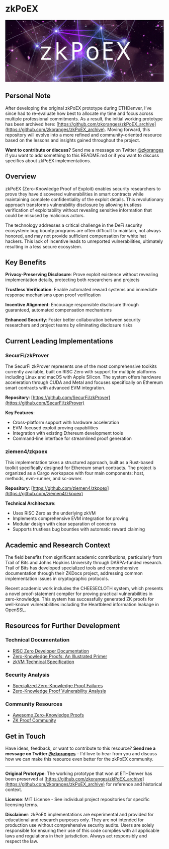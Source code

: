 # zkPoEX

![zkPoEX](https://github.com/zkoranges/zkPoEX/blob/main/img.jpg?raw=true)

## Personal Note

After developing the original zkPoEX prototype during ETHDenver, I’ve since had to re-evaluate how best to allocate my time and focus across multiple professional commitments. As a result, the initial working prototype has been archived here: [https://github.com/zkoranges/zkPoEX_archive](https://github.com/zkoranges/zkPoEX_archive). Moving forward, this repository will evolve into a more refined and community-oriented resource based on the lessons and insights gained throughout the project.

**Want to contribute or discuss?** Send me a message on Twitter [@zkoranges](https://twitter.com/zkoranges) if you want to add something to this README.md or if you want to discuss specifics about zkPoEX implementations.

## Overview

zkPoEX (Zero-Knowledge Proof of Exploit) enables security researchers to prove they have discovered vulnerabilities in smart contracts while maintaining complete confidentiality of the exploit details. This revolutionary approach transforms vulnerability disclosure by allowing trustless verification of exploitability without revealing sensitive information that could be misused by malicious actors.

The technology addresses a critical challenge in the DeFi security ecosystem: bug bounty programs are often difficult to maintain, not always honored, and may not provide sufficient compensation for white hat hackers. This lack of incentive leads to unreported vulnerabilities, ultimately resulting in a less secure ecosystem.

## Key Benefits

**Privacy-Preserving Disclosure**: Prove exploit existence without revealing implementation details, protecting both researchers and projects

**Trustless Verification**: Enable automated reward systems and immediate response mechanisms upon proof verification

**Incentive Alignment**: Encourage responsible disclosure through guaranteed, automated compensation mechanisms

**Enhanced Security**: Foster better collaboration between security researchers and project teams by eliminating disclosure risks

## Current Leading Implementations

### SecurFi/zkProver
The SecurFi zkProver represents one of the most comprehensive toolkits currently available, built on RISC Zero with support for multiple platforms including Linux and macOS with Apple Silicon. The system offers hardware acceleration through CUDA and Metal and focuses specifically on Ethereum smart contracts with advanced EVM integration.

**Repository**: [https://github.com/SecurFi/zkProver](https://github.com/SecurFi/zkProver)

**Key Features**:
- Cross-platform support with hardware acceleration
- EVM-focused exploit proving capabilities
- Integration with existing Ethereum development tools
- Command-line interface for streamlined proof generation

### ziemen4/zkpoex
This implementation takes a structured approach, built as a Rust-based toolkit specifically designed for Ethereum smart contracts. The project is organized as a Cargo workspace with four main components: host, methods, evm-runner, and sc-owner.

**Repository**: [https://github.com/ziemen4/zkpoex](https://github.com/ziemen4/zkpoex)

**Technical Architecture**:
- Uses RISC Zero as the underlying zkVM
- Implements comprehensive EVM integration for proving
- Modular design with clear separation of concerns
- Supports trustless bug bounties with automatic reward claiming

## Academic and Research Context

The field benefits from significant academic contributions, particularly from Trail of Bits and Johns Hopkins University through DARPA-funded research. Trail of Bits has developed specialized tools and comprehensive documentation through their ZKDocs project, addressing common implementation issues in cryptographic protocols.

Recent academic work includes the CHEESECLOTH system, which presents a novel proof-statement compiler for proving practical vulnerabilities in zero-knowledge. This system has successfully generated ZK proofs for well-known vulnerabilities including the Heartbleed information leakage in OpenSSL.

## Resources for Further Development

### Technical Documentation
- [RISC Zero Developer Documentation](https://dev.risczero.com/api/)
- [Zero-Knowledge Proofs: An Illustrated Primer](https://blog.cryptographyengineering.com/2014/11/27/zero-knowledge-proofs-illustrated-primer/)
- [zkVM Technical Specification](https://dev.risczero.com/api/zkvm/zkvm-specification)

### Security Analysis
- [Specialized Zero-Knowledge Proof Failures](https://blog.trailofbits.com/2022/11/29/specialized-zero-knowledge-proof-failures/)
- [Zero-Knowledge Proof Vulnerability Analysis](https://eprint.iacr.org/2024/514.pdf)

### Community Resources
- [Awesome Zero-Knowledge Proofs](https://github.com/matter-labs/awesome-zero-knowledge-proofs)
- [ZK Proof Community](https://docs.zkproof.org/)

## Get in Touch

Have ideas, feedback, or want to contribute to this resource? **Send me a message on Twitter [@zkoranges](https://twitter.com/zkoranges)** – I'd love to hear from you and discuss how we can make this resource even better for the zkPoEX community.

---

**Original Prototype**: The working prototype that won at ETHDenver has been preserved at [https://github.com/zkoranges/zkPoEX_archive](https://github.com/zkoranges/zkPoEX_archive) for reference and historical context.

**License**: MIT License - See individual project repositories for specific licensing terms.

**Disclaimer**: zkPoEX implementations are experimental and provided for educational and research purposes only. They are not intended for production use without comprehensive security audits. Users are solely responsible for ensuring their use of this code complies with all applicable laws and regulations in their jurisdiction. Always act responsibly and respect the law.
